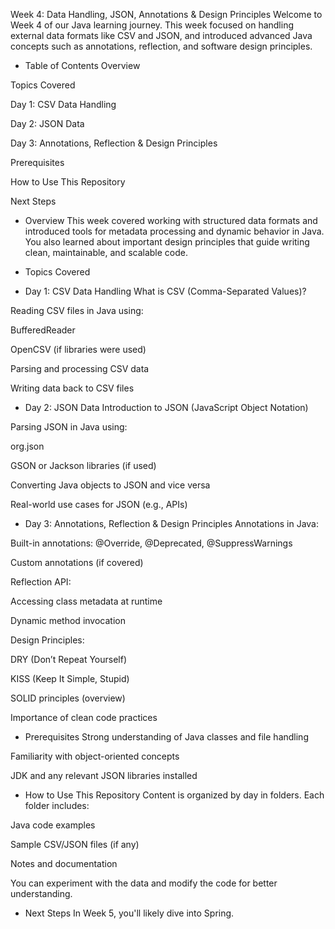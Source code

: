 Week 4: Data Handling, JSON, Annotations & Design Principles
Welcome to Week 4 of our Java learning journey. This week focused on handling external data formats like CSV and JSON, and introduced advanced Java concepts such as annotations, reflection, and software design principles.

* Table of Contents
Overview

Topics Covered

Day 1: CSV Data Handling

Day 2: JSON Data

Day 3: Annotations, Reflection & Design Principles

Prerequisites

How to Use This Repository

Next Steps

* Overview
This week covered working with structured data formats and introduced tools for metadata processing and dynamic behavior in Java. You also learned about important design principles that guide writing clean, maintainable, and scalable code.

* Topics Covered
* Day 1: CSV Data Handling
What is CSV (Comma-Separated Values)?

Reading CSV files in Java using:

BufferedReader

OpenCSV (if libraries were used)

Parsing and processing CSV data

Writing data back to CSV files

* Day 2: JSON Data
Introduction to JSON (JavaScript Object Notation)

Parsing JSON in Java using:

org.json

GSON or Jackson libraries (if used)

Converting Java objects to JSON and vice versa

Real-world use cases for JSON (e.g., APIs)

* Day 3: Annotations, Reflection & Design Principles
Annotations in Java:

Built-in annotations: @Override, @Deprecated, @SuppressWarnings

Custom annotations (if covered)

Reflection API:

Accessing class metadata at runtime

Dynamic method invocation

Design Principles:

DRY (Don’t Repeat Yourself)

KISS (Keep It Simple, Stupid)

SOLID principles (overview)

Importance of clean code practices

* Prerequisites
Strong understanding of Java classes and file handling

Familiarity with object-oriented concepts

JDK and any relevant JSON libraries installed

* How to Use This Repository
Content is organized by day in folders. Each folder includes:

Java code examples

Sample CSV/JSON files (if any)

Notes and documentation

You can experiment with the data and modify the code for better understanding.

* Next Steps
In Week 5, you'll likely dive into Spring.